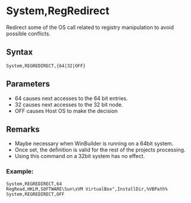 # System,RegRedirect #

Redirect some of the OS call related to registry manipulation to avoid possible conflicts.

## Syntax ##
```
System,REGREDIRECT,{64|32|OFF}
```

## Parameters ##
  * 64 causes next accesses to the 64 bit entries.
  * 32 causes next accesses to the 32 bit node.
  * OFF causes Host OS to make the decision

## Remarks ##
  * Maybe necessary when WinBuilder is running on a 64bit system.
  * Once set, the definition is valid for the rest of the projects processing.
  * Using this command on a 32bit system has no effect.

### Example: ###
```
System,REGREDIRECT,64
RegRead,HKLM,SOFTWARE\Sun\xVM VirtualBox",InstallDir,%VBPath%
System,REGREDIRECT,OFF
```